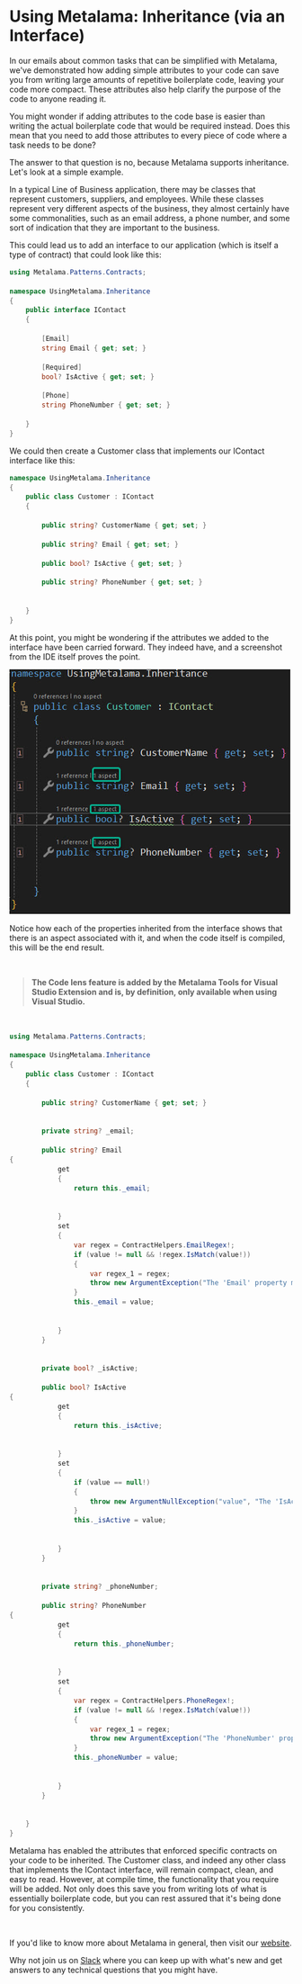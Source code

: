 # Using Metalama: Inheritance (via an Interface)

In our emails about common tasks that can be simplified with Metalama, we've demonstrated how adding simple attributes to your code can save you from writing large amounts of repetitive boilerplate code, leaving your code more compact. These attributes also help clarify the purpose of the code to anyone reading it.

You might wonder if adding attributes to the code base is easier than writing the actual boilerplate code that would be required instead. Does this mean that you need to add those attributes to every piece of code where a task needs to be done?

The answer to that question is no, because Metalama supports inheritance. Let's look at a simple example.

In a typical Line of Business application, there may be classes that represent customers, suppliers, and employees. While these classes represent very different aspects of the business, they almost certainly have some commonalities, such as an email address, a phone number, and some sort of indication that they are important to the business.

This could lead us to add an interface to our application (which is itself a type of contract) that could look like this:

```c#
using Metalama.Patterns.Contracts;

namespace UsingMetalama.Inheritance
{
    public interface IContact
    {

        [Email]
        string Email { get; set; }

        [Required]
        bool? IsActive { get; set; }

        [Phone]
        string PhoneNumber { get; set; }

    }
}
```

We could then create a Customer class that implements our IContact interface like this:

```c#
namespace UsingMetalama.Inheritance
{
    public class Customer : IContact
    {

        public string? CustomerName { get; set; }

        public string? Email { get; set; }

        public bool? IsActive { get; set; }

        public string? PhoneNumber { get; set; }


    }
}
```

At this point, you might be wondering if the attributes we added to the interface have been carried forward. They indeed have, and a screenshot from the IDE itself proves the point.

![](images/us1.jpg)

Notice how each of the properties inherited from the interface shows that there is an aspect associated with it, and when the code itself is compiled, this will be the end result.

<br>

> <b>The Code lens feature is added by the Metalama Tools for Visual Studio Extension and is, by definition, only available when using Visual Studio.</b>

 <br>

```c#
using Metalama.Patterns.Contracts;

namespace UsingMetalama.Inheritance
{
    public class Customer : IContact
    {

        public string? CustomerName { get; set; }


        private string? _email;

        public string? Email
{
            get
            {
                return this._email;


            }
            set
            {
                var regex = ContractHelpers.EmailRegex!;
                if (value != null && !regex.IsMatch(value!))
                {
                    var regex_1 = regex;
                    throw new ArgumentException("The 'Email' property must be a valid email address.", "value");
                }
                this._email = value;


            }
        }


        private bool? _isActive;

        public bool? IsActive
{
            get
            {
                return this._isActive;


            }
            set
            {
                if (value == null!)
                {
                    throw new ArgumentNullException("value", "The 'IsActive' property is required.");
                }
                this._isActive = value;


            }
        }


        private string? _phoneNumber;

        public string? PhoneNumber
{
            get
            {
                return this._phoneNumber;


            }
            set
            {
                var regex = ContractHelpers.PhoneRegex!;
                if (value != null && !regex.IsMatch(value!))
                {
                    var regex_1 = regex;
                    throw new ArgumentException("The 'PhoneNumber' property must be a valid phone number.", "value");
                }
                this._phoneNumber = value;


            }
        }


    }
}
```

Metalama has enabled the attributes that enforced specific contracts on your code to be inherited. The Customer class, and indeed any other class that implements the IContact interface, will remain compact, clean, and easy to read. However, at compile time, the functionality that you require will be added. Not only does this save you from writing lots of what is essentially boilerplate code, but you can rest assured that it's being done for you consistently.

<br>

If you'd like to know more about Metalama in general, then visit our [website](https://www.postsharp.net/metalama).

Why not join us on [Slack](https://www.postsharp.net/slack) where you can keep up with what's new and get answers to any technical questions that you might have.
